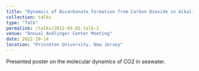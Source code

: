 ```yaml
---
title: "Dynamics of Bicarbonate Formation from Carbon Dioxide in Alkaline Water"
collection: talks
type: "Talk"
permalink: /talks/2012-03-01-talk-1
venue: "Annual Andlinger Center Meeting"
date: 2022-10-14
location: "Princeton University, New Jersey"
---
```


Presented poster on the molecular dynamics of CO2 in seawater.
